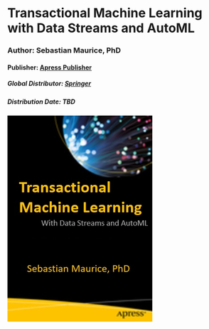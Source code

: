 # Transactional Machine Learning with Data Streams and AutoML
### Author: Sebastian Maurice, PhD

#### Publisher: [Apress Publisher](https://www.apress.com/us)
##### Global Distributor: [Springer](https://www.springer.com/gp)
##### Distribution Date: TBD
![alt text](apress.jpg "Book cover")
